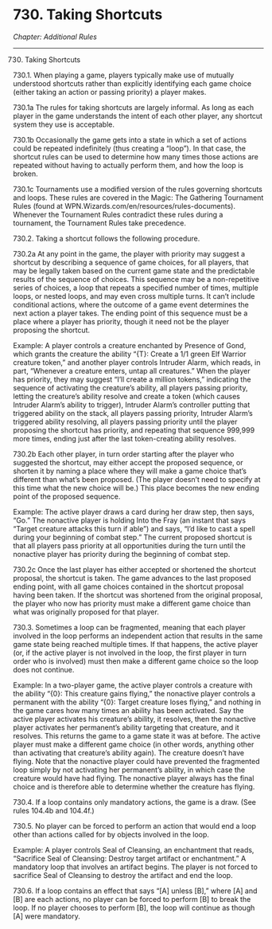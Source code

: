 # 730. Taking Shortcuts

*Chapter: Additional Rules*

---

730. Taking Shortcuts



730.1. When playing a game, players typically make use of mutually understood shortcuts rather than explicitly identifying each game choice (either taking an action or passing priority) a player makes.



730.1a The rules for taking shortcuts are largely informal. As long as each player in the game understands the intent of each other player, any shortcut system they use is acceptable.



730.1b Occasionally the game gets into a state in which a set of actions could be repeated indefinitely (thus creating a “loop”). In that case, the shortcut rules can be used to determine how many times those actions are repeated without having to actually perform them, and how the loop is broken.



730.1c Tournaments use a modified version of the rules governing shortcuts and loops. These rules are covered in the Magic: The Gathering Tournament Rules (found at WPN.Wizards.com/en/resources/rules-documents). Whenever the Tournament Rules contradict these rules during a tournament, the Tournament Rules take precedence.



730.2. Taking a shortcut follows the following procedure.



730.2a At any point in the game, the player with priority may suggest a shortcut by describing a sequence of game choices, for all players, that may be legally taken based on the current game state and the predictable results of the sequence of choices. This sequence may be a non-repetitive series of choices, a loop that repeats a specified number of times, multiple loops, or nested loops, and may even cross multiple turns. It can’t include conditional actions, where the outcome of a game event determines the next action a player takes. The ending point of this sequence must be a place where a player has priority, though it need not be the player proposing the shortcut.

Example: A player controls a creature enchanted by Presence of Gond, which grants the creature the ability “{T}: Create a 1/1 green Elf Warrior creature token,” and another player controls Intruder Alarm, which reads, in part, “Whenever a creature enters, untap all creatures.” When the player has priority, they may suggest “I’ll create a million tokens,” indicating the sequence of activating the creature’s ability, all players passing priority, letting the creature’s ability resolve and create a token (which causes Intruder Alarm’s ability to trigger), Intruder Alarm’s controller putting that triggered ability on the stack, all players passing priority, Intruder Alarm’s triggered ability resolving, all players passing priority until the player proposing the shortcut has priority, and repeating that sequence 999,999 more times, ending just after the last token-creating ability resolves.



730.2b Each other player, in turn order starting after the player who suggested the shortcut, may either accept the proposed sequence, or shorten it by naming a place where they will make a game choice that’s different than what’s been proposed. (The player doesn’t need to specify at this time what the new choice will be.) This place becomes the new ending point of the proposed sequence.

Example: The active player draws a card during her draw step, then says, “Go.” The nonactive player is holding Into the Fray (an instant that says “Target creature attacks this turn if able”) and says, “I’d like to cast a spell during your beginning of combat step.” The current proposed shortcut is that all players pass priority at all opportunities during the turn until the nonactive player has priority during the beginning of combat step.



730.2c Once the last player has either accepted or shortened the shortcut proposal, the shortcut is taken. The game advances to the last proposed ending point, with all game choices contained in the shortcut proposal having been taken. If the shortcut was shortened from the original proposal, the player who now has priority must make a different game choice than what was originally proposed for that player.



730.3. Sometimes a loop can be fragmented, meaning that each player involved in the loop performs an independent action that results in the same game state being reached multiple times. If that happens, the active player (or, if the active player is not involved in the loop, the first player in turn order who is involved) must then make a different game choice so the loop does not continue.

Example: In a two-player game, the active player controls a creature with the ability “{0}: This creature gains flying,” the nonactive player controls a permanent with the ability “{0}: Target creature loses flying,” and nothing in the game cares how many times an ability has been activated. Say the active player activates his creature’s ability, it resolves, then the nonactive player activates her permanent’s ability targeting that creature, and it resolves. This returns the game to a game state it was at before. The active player must make a different game choice (in other words, anything other than activating that creature’s ability again). The creature doesn’t have flying. Note that the nonactive player could have prevented the fragmented loop simply by not activating her permanent’s ability, in which case the creature would have had flying. The nonactive player always has the final choice and is therefore able to determine whether the creature has flying.



730.4. If a loop contains only mandatory actions, the game is a draw. (See rules 104.4b and 104.4f.)



730.5. No player can be forced to perform an action that would end a loop other than actions called for by objects involved in the loop.

Example: A player controls Seal of Cleansing, an enchantment that reads, “Sacrifice Seal of Cleansing: Destroy target artifact or enchantment.” A mandatory loop that involves an artifact begins. The player is not forced to sacrifice Seal of Cleansing to destroy the artifact and end the loop.



730.6. If a loop contains an effect that says “[A] unless [B],” where [A] and [B] are each actions, no player can be forced to perform [B] to break the loop. If no player chooses to perform [B], the loop will continue as though [A] were mandatory.


